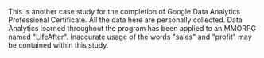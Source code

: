 This is another case study for the completion of Google Data Analytics Professional Certificate. All the data here are personally collected. Data Analytics learned throughout the program has been applied to an MMORPG named "LifeAfter". Inaccurate usage of the words "sales" and "profit" may be contained within this study.
